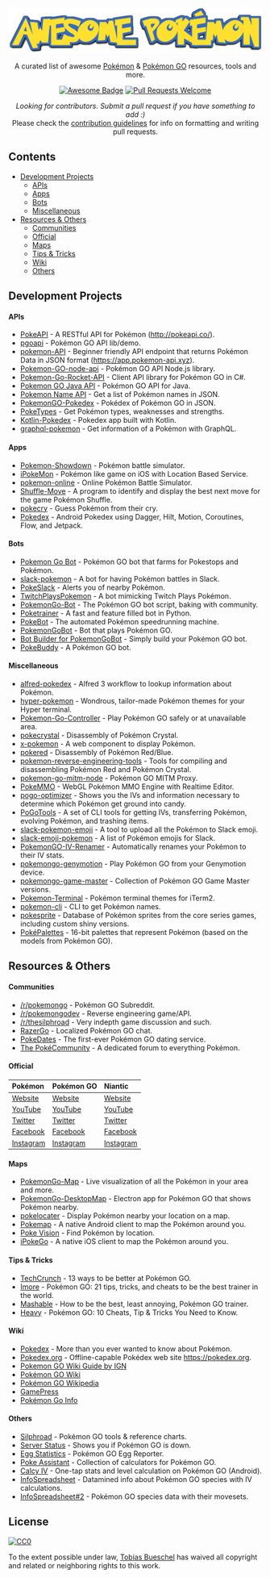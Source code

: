 <p align="center">
  <a href="https://github.com/tobiasbueschel/awesome-pokemon/">
    <img alt="Awesome Pokémon" src="logo.png" width="700">
  </a>
</p>

<div align="center">

<p align="center">
  A curated list of awesome <a href="http://www.pokemon.com/">Pokémon</a> & <a href="http://www.pokemongo.com/">Pokémon GO</a> resources, tools and more.
</p>

<p align="center">
  <a href="https://github.com/sindresorhus/awesome"><img alt="Awesome Badge" src="https://awesome.re/badge-flat.svg"></a>
  <a href="https://github.com/tobiasbueschel/awesome-pokemon/pulls"><img alt="Pull Requests Welcome" src="https://img.shields.io/badge/PRs-welcome-brightgreen.svg?style=flat-square"></a>
</p>

<p>
<i>Looking for contributors. Submit a pull request if you have something to add :) </i><br>  
Please check the <a href="https://github.com/tobiasbueschel/awesome-pokemon/blob/master/contributing.md">contribution guidelines</a> for info on formatting and writing pull requests.
</p>

</div>

## Contents

- [Development Projects](#development-projects)
  - [APIs](#apis)
  - [Apps](#apps)
  - [Bots](#bots)
  - [Miscellaneous](#miscellaneous)
- [Resources & Others](#resources--others)
  - [Communities](#communities)
  - [Official](#official)
  - [Maps](#maps)
  - [Tips & Tricks](#tips--tricks)
  - [Wiki](#wiki)
  - [Others](#others)

## Development Projects

#### APIs

- [PokeAPI](https://github.com/PokeAPI/pokeapi/) - A RESTful API for Pokémon (http://pokeapi.co/).
- [pgoapi](https://github.com/tejado/pgoapi) - Pokémon GO API lib/demo.
- [pokemon-API](https://github.com/Purukitto/pokemon-api) - Beginner friendly API endpoint that returns Pokémon Data in JSON format (https://app.pokemon-api.xyz).
- [Pokemon-GO-node-api](https://github.com/Armax/Pokemon-GO-node-api) - Pokémon GO API Node.js library.
- [Pokemon-Go-Rocket-API](https://github.com/FeroxRev/Pokemon-Go-Rocket-API) - Client API library for Pokémon GO in C#.
- [Pokemon GO Java API](https://github.com/Grover-c13/PokeGOAPI-Java) - Pokémon GO API for Java.
- [Pokemon Name API](https://github.com/sindresorhus/pokemon) - Get a list of Pokémon names in JSON.
- [PokemonGO-Pokedex](https://github.com/Biuni/PokemonGO-Pokedex) - Pokédex of Pokémon GO in JSON.
- [PokeTypes](https://github.com/fbosch/poke-types) - Get Pokémon types, weaknesses and strengths.
- [Kotlin-Pokedex](https://github.com/mrcsxsiq/Kotlin-Pokedex) - Pokedex app built with Kotlin.
- [graphql-pokemon](https://github.com/lucasbento/graphql-pokemon) - Get information of a Pokémon with GraphQL.

#### Apps

- [Pokemon-Showdown](https://github.com/Zarel/Pokemon-Showdown) - Pokémon battle simulator.
- [iPokeMon](https://github.com/Kjuly/iPokeMon) - Pokémon like game on iOS with Location Based Service.
- [pokemon-online](https://github.com/po-devs/pokemon-online) - Online Pokémon Battle Simulator.
- [Shuffle-Move](https://github.com/Loreinator/Shuffle-Move) - A program to identify and display the best next move for the game Pokémon Shuffle.
- [pokecry](https://github.com/fent/pokecry) - Guess Pokémon from their cry.
- [Pokedex](https://github.com/skydoves/Pokedex) - Android Pokedex using Dagger, Hilt, Motion, Coroutines, Flow, and Jetpack.

#### Bots

- [Pokemon Go Bot](https://github.com/Hrithikd/Pokemon-Go-Bot-Working-Hack-API) - Pokémon GO bot that farms for Pokestops and Pokémon.
- [slack-pokemon](https://github.com/rvinluan/slack-pokemon) - A bot for having Pokémon battles in Slack.
- [PokeSlack](https://github.com/timwah/pokeslack) - Alerts you of nearby Pokémon.
- [TwitchPlaysPokemon](https://github.com/sunshinekitty/TwitchPlaysPokemon) - A bot mimicking Twitch Plays Pokémon.
- [PokemonGo-Bot](https://github.com/PokemonGoF/PokemonGo-Bot) - The Pokémon GO bot script, baking with community.
- [Poketrainer](https://github.com/j-e-k/poketrainer) - A fast and feature filled bot in Python.
- [PokeBot](https://github.com/akbaryahya/PokeBot) - The automated Pokémon speedrunning machine.
- [PokemonGoBot](https://github.com/jabbink/PokemonGoBot) - Bot that plays Pokémon GO.
- [Bot Builder for PokemonGoBot](https://github.com/shilch/pogobot-builder) - Simply build your Pokémon GO bot.
- [PokeBuddy](https://github.com/finndev/PokeBuddy) - A Pokémon GO bot.

#### Miscellaneous

- [alfred-pokedex](https://github.com/vutran/alfred-pokedex) - Alfred 3 workflow to lookup information about Pokémon.
- [hyper-pokemon](https://github.com/hyper-pokemon/hyper-pokemon) - Wondrous, tailor-made Pokémon themes for your Hyper terminal.
- [Pokemon-Go-Controller](https://github.com/kahopoon/Pokemon-Go-Controller) - Play Pokémon GO safely or at unavailable area.
- [pokecrystal](https://github.com/pret/pokecrystal) - Disassembly of Pokémon Crystal.
- [x-pokemon](https://github.com/passy/x-pokemon) - A web component to display Pokémon.
- [pokered](https://github.com/pret/pokered) - Disassembly of Pokémon Red/Blue.
- [pokemon-reverse-engineering-tools](https://github.com/pret/pokemon-reverse-engineering-tools) - Tools for compiling and disassembling Pokémon Red and Pokémon Crystal.
- [pokemon-go-mitm-node](https://github.com/rastapasta/pokemon-go-mitm-node) - Pokémon GO MITM Proxy.
- [PokeMMO](https://github.com/maierfelix/PokeMMO) - WebGL Pokémon MMO Engine with Realtime Editor.
- [pogo-optimizer](https://github.com/justinleewells/pogo-optimizer) - Shows you the IVs and information necessary to determine which Pokémon get ground into candy.
- [PoGoTools](https://github.com/nelsyeung/PoGoTools) - A set of CLI tools for getting IVs, transferring Pokémon, evolving Pokémon, and trashing items.
- [slack-pokemon-emoji](https://github.com/fraserxu/slack-pokemon-emoji) - A tool to upload all the Pokémon to Slack emoji.
- [slack-emoji-pokemon](https://github.com/Templarian/slack-emoji-pokemon) - A list of Pokémon emojis for Slack.
- [PokemonGO-IV-Renamer](https://github.com/Boren/PokemonGO-IV-Renamer) - Automatically renames your Pokémon to their IV stats.
- [pokemongo-genymotion](https://github.com/jlobos/pokemongo-genymotion) - Play Pokémon GO from your Genymotion device.
- [pokemongo-game-master](https://github.com/BrunnerLivio/pokemongo-game-master) - Collection of Pokémon GO Game Master versions.
- [Pokemon-Terminal](https://github.com/LazoCoder/Pokemon-Terminal) - Pokémon terminal themes for iTerm2.
- [pokemon-cli](https://github.com/sindresorhus/pokemon-cli) - CLI to get Pokémon names.
- [pokesprite](https://github.com/msikma/pokesprite) - Database of Pokémon sprites from the core series games, including custom shiny versions.
- [PokéPalettes](https://github.com/BarryMode/pokepalettes) - 16-bit palettes that represent Pokémon (based on the models from Pokémon GO).

## Resources & Others

#### Communities

- [/r/pokemongo](https://www.reddit.com/r/pokemongo/) - Pokémon GO Subreddit.
- [/r/pokemongodev](https://www.reddit.com/r/pokemongodev) - Reverse engineering game/API.
- [/r/thesilphroad](https://www.reddit.com/r/thesilphroad) - Very indepth game discussion and such.
- [RazerGo](https://go.razerzone.com/) - Localized Pokémon GO chat.
- [PokeDates](https://www.projectfixup.com/pokedates/) - The first-ever Pokémon GO dating service.
- [The PokéCommunity](https://www.pokecommunity.com/index.php) - A dedicated forum to everything Pokémon.

#### Official

| Pokémon                                               | Pokémon GO                                                          | Niantic                                                             |
| :---------------------------------------------------- | :------------------------------------------------------------------ | :------------------------------------------------------------------ |
| [Website](http://www.pokemon.com/)                    | [Website](http://www.pokemongo.com/)                                | [Website](https://www.nianticlabs.com/)                             |
| [YouTube](https://www.youtube.com/user/pokemon)       | [YouTube](https://www.youtube.com/channel/UCA698bls2pjQyiqP9N-iaeg) | [YouTube](https://www.youtube.com/channel/UCJZnyHeWyS_5abW0qnFNHMg) |
| [Twitter](https://twitter.com/pokemon)                | [Twitter](https://twitter.com/PokemonGoApp)                         | [Twitter](https://twitter.com/NianticLabs)                          |
| [Facebook](https://www.facebook.com/Pokemon/)         | [Facebook](https://www.facebook.com/PokemonGO/)                     | [Facebook](https://www.facebook.com/nianticlabs)                    |
| [Instagram](https://www.instagram.com/pokemon/?hl=en) | [Instagram](https://www.instagram.com/pokemongoapp/?hl=en)          | [Instagram](https://www.instagram.com/nianticlabs/?hl=en)           |

#### Maps

- [PokemonGo-Map](https://github.com/AHAAAAAAA/PokemonGo-Map) - Live visualization of all the Pokémon in your area and more.
- [PokemonGo-DesktopMap](https://github.com/mchristopher/PokemonGo-DesktopMap) - Electron app for Pokémon GO that shows Pokémon nearby.
- [pokelocater](https://github.com/emeth-/pokelocater) - Display Pokémon nearby your location on a map.
- [Pokemap](https://github.com/omkarmoghe/Pokemap) - A native Android client to map the Pokémon around you.
- [Poke Vision](https://pokevision.com/) - Find Pokémon by location.
- [iPokeGo](https://github.com/istornz/iPokeGo) - A native iOS client to map the Pokémon around you.

#### Tips & Tricks

- [TechCrunch](https://techcrunch.com/gallery/pokemon-go-tips/) - 13 ways to be better at Pokémon GO.
- [Imore](http://www.imore.com/Pokemon-go-tips-tricks-cheats) - Pokémon GO: 21 tips, tricks, and cheats to be the best trainer in the world.
- [Mashable](http://mashable.com/2016/07/08/how-to-play-pokemon-go/#7iz7HhcepPqi) - How to be the best, least annoying, Pokémon GO trainer.
- [Heavy](http://heavy.com/games/2016/07/pokemon-go-cheats-tips-tricks-guide-walkthrough-gps-spoof-fake-pikachu-starter-get-coins-throw-candy-incense-footsteps-pokestops-driving-lucky-eggs/) - Pokémon GO: 10 Cheats, Tip & Tricks You Need to Know.

#### Wiki

- [Pokedex](https://github.com/veekun/pokedex) - More than you ever wanted to know about Pokémon.
- [Pokedex.org](https://github.com/nolanlawson/pokedex.org) - Offline-capable Pokédex web site https://pokedex.org.
- [Pokemon GO Wiki Guide by IGN](http://www.ign.com/wikis/pokemon-go)
- [Pokémon GO Wiki](https://pkmngowiki.com/)
- [Pokémon GO Wikipedia](https://en.wikipedia.org/wiki/Pok%C3%A9mon_Go)
- [GamePress](https://pokemongo.gamepress.gg/)
- [Pokémon Go Info](https://pokemon.gameinfo.io/)

#### Others

- [Silphroad](https://thesilphroad.com/research) - Pokémon GO tools & reference charts.
- [Server Status](http://www.mmoserverstatus.com/pokemon_go) - Shows you if Pokémon GO is down.
- [Egg Statistics](https://app.cmmcd.com/) - Pokémon GO Egg Reporter.
- [Poke Assistant](https://pokeassistant.com/) - Collection of calculators for Pokémon GO.
- [Calcy IV](https://play.google.com/store/apps/details?id=tesmath.calcy) - One-tap stats and level calculation on Pokémon GO (Android).
- [InfoSpreadsheet](https://docs.google.com/spreadsheets/d/1iJcE12v14GA8V8EO4M1-dPxBFT2kFhR6bUXvj03a4kM/) - Datamined info about Pokémon GO species with IV calculations.
- [InfoSpreadsheet#2](https://docs.google.com/spreadsheets/d/1hcFo7-UGWx1k1u1BHOvDhq8foPeRr7YbX2jLjjJK0Qw/) - Pokémon GO species data with their movesets.

## License

[![CC0](http://mirrors.creativecommons.org/presskit/buttons/88x31/svg/cc-zero.svg)](https://creativecommons.org/publicdomain/zero/1.0/)

To the extent possible under law, [Tobias Bueschel](http://github.com/tobiasbueschel) has waived all copyright and related or neighboring rights to this work.
